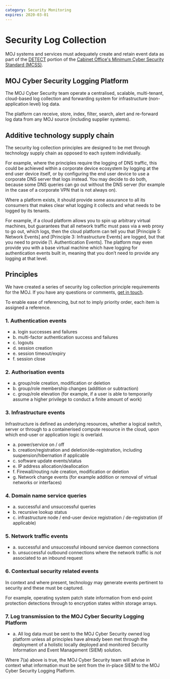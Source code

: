 ```yaml
---
category: Security Monitoring
expires: 2020-03-01
---
```


# Security Log Collection

MOJ systems and services must adequately create and retain event data as part of the [DETECT](https://ministryofjustice.github.io/security-guidance/principles/identify-protect-detect-respond-recover/#detect) portion of the [Cabinet Office's Minimum Cyber Security Standard (MCSS)](https://www.gov.uk/government/publications/the-minimum-cyber-security-standard).

## MOJ Cyber Security Logging Platform

The MOJ Cyber Security team operate a centralised, scalable, multi-tenant, cloud-based log collection and forwarding system for infrastructure (non-application level) log data.

The platform can receive, store, index, filter, search, alert and re-forward log data from any MOJ source (including supplier systems).

## Additive technology supply chain

The security log collection principles are designed to be met through technology supply chain as opposed to each system individually.

For example, where the principles require the logging of DNS traffic, this could be achieved within a corporate device ecosystem by logging at the end user device itself, or by configuring the end user device to use a corporate DNS server that logs instead.  You may decide to do both, because some DNS queries can go out without the DNS server (for example in the case of a corporate VPN that is not always on).

Where a platform exists, it should provide some assurance to all its consumers that makes clear what logging it collects and what needs to be logged by its tenants.

For example, if a cloud platform allows you to spin up arbitrary virtual machines, but guarantees that all network traffic must pass via a web proxy to go out, which logs, then the cloud platform can tell you that [Principle 5: Network Events] and [Principle 3: Infrastructure Events] are logged, but that you need to provide [1. Authentication Events].  The platform may even provide you with a base virtual machine which have logging for authentication events built in, meaning that you don’t need to provide any logging at that level.

## Principles

We have created a series of security log collection principle requirements for the MOJ.
If you have any questions or comments, [get in touch](https://ministryofjustice.github.io/security-guidance/#getting-in-touch).

To enable ease of referencing, but not to imply priority order, each item is assigned a reference.

### 1. Authentication events

* a. login successes and failures
* b. multi-factor authentication success and failures
* c. logouts
* d. session creation
* e. session timeout/expiry
* f. session close

### 2. Authorisation events

* a. group/role creation, modification or deletion
* b. group/role membership changes (addition or subtraction)
* c. group/role elevation (for example, if a user is able to temporarily assume a higher privilege to conduct a finite amount of work)

### 3. Infrastructure events

Infrastructure is defined as underlying resources, whether a logical switch, server or through to a containerised compute resource in the cloud, upon which end-user or application logic is overlaid.

* a. power/service on / off
* b. creation/registration and deletion/de-registration, including suspension/hibernation if applicable
* c. software update events/status
* e. IP address allocation/deallocation
* f. Firewall/routing rule creation, modification or deletion
* g. Network change events (for example addition or removal of virtual networks or interfaces)

### 4. Domain name service queries

* a. successful and unsuccessful queries
* b. recursive lookup status
* c. infrastructure node / end-user device registration / de-registration (if applicable)

### 5. Network traffic events

* a. successful and unsuccessful inbound service daemon connections
* b. unsuccessful outbound connections where the network traffic is *not* associated to an inbound request

### 6. Contextual security related events

In context and where present, technology may generate events pertinent to security and these must be captured.

For example, operating system patch state information from end-point protection detections through to encryption states within storage arrays.

### 7. Log transmission to the MOJ Cyber Security Logging Platform

* a. All log data must be sent to the MOJ Cyber Security owned log platform unless all principles have already been met through the deployment of a holistic locally deployed and monitored Security Information and Event Management (SIEM) solution.

Where 7(a) above is true, the MOJ Cyber Security team will advise in context what information must be sent from the in-place SIEM to the MOJ Cyber Security Logging Platform.
